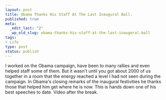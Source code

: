 ```yaml
--- 
layout: post
title: Obama Thanks His Staff At The Last Inaugural Ball.
published: true
meta: 
  _edit_last: "2"
  _wp_old_slug: obama-thanks-his-staff-at-the-last-inaugeral-ball
tags: 
- Life
type: post
status: publish
---
```

I worked on the Obama campaign, have been to many rallies and even helped staff some of them. But it wasn't until you got about 2000 of us together in a room that the energy reached a level I had not seen during the campaign. In Obama's closing remarks of the inaugural festivities he thanks those that helped him get where he is now. This is hands down one of his best speeches to date. Video after the break. 
